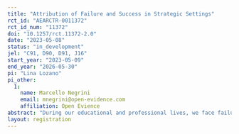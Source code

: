 ```yaml
---
title: "Attribution of Failure and Success in Strategic Settings"
rct_id: "AEARCTR-0011372"
rct_id_num: "11372"
doi: "10.1257/rct.11372-2.0"
date: "2023-05-08"
status: "in_development"
jel: "C91, D90, D91, J16"
start_year: "2023-05-09"
end_year: "2026-05-30"
pi: "Lina Lozano"
pi_other:
  1:
    name: Marcello Negrini
    email: mnegrini@open-evidence.com
    affiliation: Open Evience
abstract: "During our educational and professional lives, we face failures and successes that we need to justify to ourselves and others. In most cases, failure and success are the results of an unknown combination of both internal factors (i.e., own ability and exerted effort) and external factors that are outside one own’s control (i.e., others or luck). The evidence suggests that when people attribute the causes of failure and success they often exhibit a “self-attribution bias” -attribute success to their own merit and failure to external sources- to maintain self-esteem. In this project, we study an additional reason for the self-attribution bias, a strategic one. We use an online experiment to test how individuals attribute noisy feedback when the source of the final outcome can be due to their own ability, someone else ability, or the computer's fault. In addition, following recent evidence on gender differences in attribution biases, we also test whether men and women use different failure and success justifications and study the consequences of it in a hiring context. Understanding the nature and economic consequences of gender differences in attribution of failures/successes is crucial, as it could be one of the causes of the observed gender gaps in the labor market such as the under-representation of women in top-level positions. Furthermore, following the recent literature on algorithm aversion, we also test whether people use different justifications when the source of the failure or success is due to another person versus when it is due to the computer, and study the perception of such justifications in a hiring context."
layout: registration
---
```


